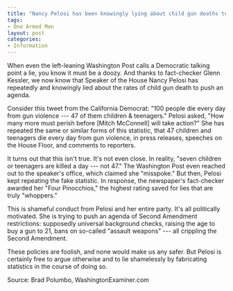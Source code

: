```yaml
---
title: "Nancy Pelosi has been knowingly lying about child gun deaths to push gun control"
tags:
- One Armed Man
layout: post
categories:
- Information
---
```


When even the left-leaning Washington Post calls a Democratic talking point a lie, you know it must be a doozy. And thanks to fact-checker Glenn Kessler, we now know that Speaker of the House Nancy Pelosi has repeatedly and knowingly lied about the rates of child gun death to push an agenda.

Consider this tweet from the California Democrat: "100 people die every day from gun violence --- 47 of them children & teenagers." Pelosi asked, "How many more must perish before \[Mitch McConnell\] will take action?" She has repeated the same or similar forms of this statistic, that 47 children and teenagers die every day from gun violence, in press releases, speeches on the House Floor, and comments to reporters.

It turns out that this isn't true. It's not even close. In reality, "seven children or teenagers are killed a day --- not 47." The Washington Post even reached out to the speaker's office, which claimed she "misspoke." But then, Pelosi kept repeating the fake statistic. In response, the newspaper's fact-checker awarded her "Four Pinocchios," the highest rating saved for lies that are truly "whoppers."

This is shameful conduct from Pelosi and her entire party. It's all politically motivated. She is trying to push an agenda of Second Amendment restrictions: supposedly universal background checks, raising the age to buy a gun to 21, bans on so-called "assault weapons" --- all crippling the Second Amendment.

These policies are foolish, and none would make us any safer. But Pelosi is certainly free to argue otherwise and to lie shamelessly by fabricating statistics in the course of doing so.

Source: Brad Polumbo, WashingtonExaminer.com